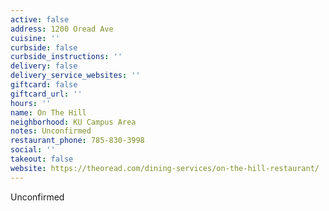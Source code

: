 ```yaml
---
active: false
address: 1200 Oread Ave
cuisine: ''
curbside: false
curbside_instructions: ''
delivery: false
delivery_service_websites: ''
giftcard: false
giftcard_url: ''
hours: ''
name: On The Hill
neighborhood: KU Campus Area
notes: Unconfirmed
restaurant_phone: 785-830-3998
social: ''
takeout: false
website: https://theoread.com/dining-services/on-the-hill-restaurant/
---
```


Unconfirmed